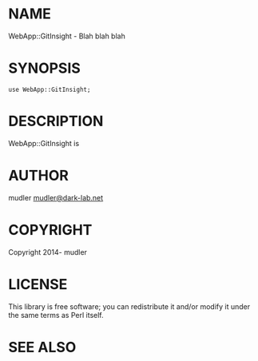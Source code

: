 # NAME

WebApp::GitInsight - Blah blah blah

# SYNOPSIS

    use WebApp::GitInsight;

# DESCRIPTION

WebApp::GitInsight is

# AUTHOR

mudler <mudler@dark-lab.net>

# COPYRIGHT

Copyright 2014- mudler

# LICENSE

This library is free software; you can redistribute it and/or modify
it under the same terms as Perl itself.

# SEE ALSO
